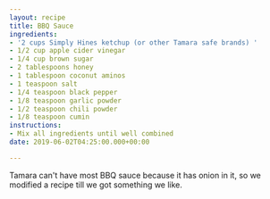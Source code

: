 ```yaml
---
layout: recipe
title: BBQ Sauce
ingredients:
- '2 cups Simply Hines ketchup (or other Tamara safe brands) '
- 1/2 cup apple cider vinegar
- 1/4 cup brown sugar
- 2 tablespoons honey
- 1 tablespoon coconut aminos
- 1 teaspoon salt
- 1/4 teaspoon black pepper
- 1/8 teaspoon garlic powder
- 1/2 teaspoon chili powder
- 1/8 teaspoon cumin
instructions:
- Mix all ingredients until well combined
date: 2019-06-02T04:25:00.000+00:00

---
```

Tamara can't have most BBQ sauce because it has onion in it, so we modified a recipe till we got something we like.
